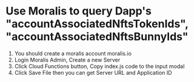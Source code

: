 # Use Moralis to query Dapp's "accountAssociatedNftsTokenIds", "accountAssociatedNftsBunnyIds"

1. You should create a moralis account moralis.io
2. Login Moralis Admin, Create a new Server
3. Click Cloud Functions button, Copy index.js code to the input modal
4. Click Save File then you can get Server URL and Application ID
